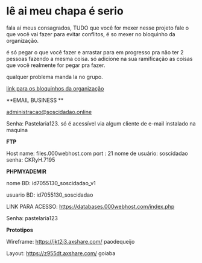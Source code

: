 # lê ai meu chapa é serio

fala aí meus consagrados, TUDO que você for mexer nesse projeto fale o que você vai fazer para evitar conflitos, é so mexer no bloquinho da organização.

é só pegar o que você fazer e arrastar para em progresso pra não ter 2 pessoas fazendo a mesma coisa.
só adicione na sua ramificação as coisas que você realmente for pegar pra fazer.

qualquer problema manda la no grupo.

[link para os bloquinhos da organização](https://github.com/viniciuswz/TCC/projects)

**EMAIL BUSINESS **

administracao@soscidadao.online

Senha: Pastelaria123.
só é acessível via algum cliente de e-mail instalado na maquina

**FTP**

Host name: files.000webhost.com
port : 21
nome de usuário: soscidadao
senha: CKRyH.7195

**PHPMYADEMIR**

nome BD: id7055130_soscidadao_v1

usuario BD: id7055130_soscidadao

LINK PARA ACESSO:
https://databases.000webhost.com/index.php

Senha: pastelaria123

**Prototipos**

Wireframe: https://jkt2j3.axshare.com/
paodequeijo

Layout: https://z955dt.axshare.com/
goiaba
